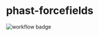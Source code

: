# phast-forcefields

![workflow badge](https://github.com/space-group-research/phast-forcefields/actions/workflows/python-package-conda.yml/badge.svg)
